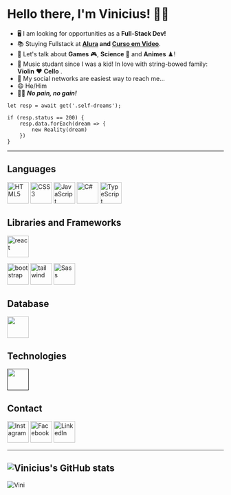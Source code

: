 # Hello there, I'm Vinicius! ✌🏻

- 🖥️ I am looking for opportunities as a **Full-Stack Dev!** 
- 📚 Stuying Fullstack at **[Alura](https://www.alura.com.br/) and [Curso em Video](https://www.cursoemvideo.com/)**.
- 💬 Let's talk about **Games** 🎮, **Science** 🧬 and **Animes** ♟️!
- 🎻 Music studant since I was a kid! In love with string-bowed family: **Violin** ❤️ **Cello** .
- 📧 My social networks are easiest way to reach me...
- 😄 He/Him
- 💪🏻 *__No pain, no gain!__*

```
let resp = await get('.self-dreams');

if (resp.status == 200) {
    resp.data.forEach(dream => {
        new Reality(dream)
    })
}
```
---

## Languages
<a href="https://www.w3schools.com/html/default.asp" title="HTML5" target="_blank"><img src="https://github.com/get-icon/geticon/raw/master/icons/html-5.svg" alt="HTML5" width="50px" height="50px"></a>
<a href="https://developer.mozilla.org/pt-BR/docs/Web/CSS" title="CSS3" target="_blank"><img src="https://github.com/get-icon/geticon/blob/master/icons/css-3.svg" alt="CSS3" width="50px" height="50px"></a>
<a href="https://developer.mozilla.org/pt-BR/docs/Web/JavaScript" title="JavaScript" target="_blank"><img src="https://github.com/get-icon/geticon/blob/master/icons/javascript.svg" alt="JavaScript" width="50px" height="50px"></a>
<a href="https://learn.microsoft.com/pt-br/dotnet/csharp/" title="C#" target="_blank"><img src="https://github.com/get-icon/geticon/blob/master/icons/c-sharp.svg" alt="C#" width="50px" height="50px"></a>
<a href="https://www.typescriptlang.org/docs/handbook/typescript-in-5-minutes.html" title="TypeScript" target="_blank"><img src="https://github.com/get-icon/geticon/blob/master/icons/typescript-icon.svg" alt="TypeScript" width="50px" height="50px"></a>
<!--<a href="https://www.java.com/pt-BR/" title="Java" target="_blank"><img src="https://github.com/get-icon/geticon/blob/master/icons/java.svg" alt="Java" width="50px" height="50px"></a>
<a href="https://www.python.org/doc/" title="Python" target="_blank"><img src="https://github.com/get-icon/geticon/blob/master/icons/python.svg" alt="Python" width="50px" height="50px"></a>-->

## Libraries and Frameworks
<a href="https://pt-br.legacy.reactjs.org/docs/getting-started.html" title="React" target="_blank"><img src="https://github.com/get-icon/geticon/blob/master/icons/react.svg" alt="react" width="50px" height="50px"></a>
<!--<a href="" title="" target="_blank"><img src="https://github.com/get-icon/geticon/blob/master/icons/wordpress-icon.svg" alt="" width="50px" height="50px"></a>
<a href="" title="" target="_blank"<img src="https://github.com/get-icon/geticon/blob/master/icons/vue.svg" alt="" width="50px" height="50px"></a>
<a href="" title="" target="_blank"><img src="https://github.com/get-icon/geticon/blob/master/icons/nextjs-icon.svg" alt="" width="50px" height="50px"></a>
<a href="" title="" target="_blank"><img src="https://github.com/get-icon/geticon/blob/master/icons/angular-icon.svg" alt="" width="50px" height="50px"></a>
<a href="" title="" target="_blank"><img src="https://github.com/get-icon/geticon/blob/master/icons/svelte-icon.svg" alt="" width="50px" height="50px"></a>-->
<a href="https://getbootstrap.com/docs/3.4/getting-started/" title="BootStrap" target="_blank"><img src="https://github.com/get-icon/geticon/blob/master/icons/bootstrap.svg" alt="bootstrap" width="50px" height="50px"></a>
<a href="https://tailwindcss.com/" title="Tailwind" target="_blank"><img src="https://github.com/get-icon/geticon/blob/master/icons/tailwindcss-icon.svg" alt="tailwind" width="50px" height="50px"></a>
<a href="https://sass-lang.com/documentation/" title="Sass" target="_blank"><img src="https://github.com/get-icon/geticon/blob/master/icons/sass.svg" alt="Sass" width="50px" height="50px"></a>

## Database
<a href="https://www.mysql.com/" title="MySQL" target="_blank"><img src="https://github.com/get-icon/geticon/blob/master/icons/mysql.svg" alt="" width="50px" height="50px"></a>
<!--<a href="" title="" target="_blank"><img src="https://github.com/get-icon/geticon/blob/master/icons/mongodb-icon.svg" alt="" width="50px" height="50px"></a>-->

## Technologies
<a href="" title="" target="_blank"><img src="https://github.com/get-icon/geticon/blob/master/icons/git.svg" alt="" width="50px" height="50px"></a>

## Contact
<a href="https://www.instagram.com/vinicius_duartesd/" title="Instagram" target="_blank"><img src="https://github.com/get-icon/geticon/blob/master/icons/instagram-icon.svg" alt="Instagram" width="50px" height="50px"></a>
<a href="https://www.facebook.com/vinicius.souzaduarte.7?mibextid=ZbWKwL" title="Facebook" target="_blank"><img src="https://github.com/get-icon/geticon/blob/master/icons/facebook.svg" alt="Facebook" width="50px" height="50px"></a>
<a href="https://www.linkedin.com/in/vinicius-de-souza-duarte-57937b192/" title="LinkedIn" target="_blank"><img src="https://github.com/get-icon/geticon/blob/master/icons/linkedin-icon.svg" alt="LinkedIn" width="50px" height="50px"></a>
<!--<a href="" title="" target="_blank"><img src="https://github.com/get-icon/geticon/blob/master/icons/google-gmail.svg" alt="" width="50px" height="50px"></a>-->

---

![Vinicius's GitHub stats](https://github-readme-stats.vercel.app/api?username=ViniCellist&show_icons=true&theme=dracula)
---
![Vini](https://github-readme-stats.vercel.app/api/top-langs/?username=ViniCellist&layout=pie&theme=dracula)


